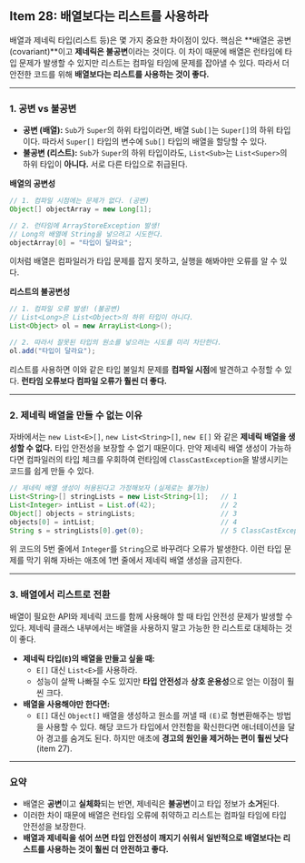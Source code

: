 ## Item 28: 배열보다는 리스트를 사용하라

배열과 제네릭 타입(리스트 등)은 몇 가지 중요한 차이점이 있다. 핵심은 **배열은 공변(covariant)**이고 **제네릭은 불공변**이라는 것이다. 이 차이 때문에 배열은 런타임에 타입 문제가 발생할 수 있지만 리스트는 컴파일 타임에 문제를 잡아낼 수 있다. 따라서 더 안전한 코드를 위해 **배열보다는 리스트를 사용하는 것이 좋다.**

---

### 1. 공변 vs 불공변

- **공변 (배열):** `Sub`가 `Super`의 하위 타입이라면, 배열 `Sub[]`는 `Super[]`의 하위 타입이다. 따라서 `Super[]` 타입의 변수에 `Sub[]` 타입의 배열을 할당할 수 있다.
- **불공변 (리스트):** `Sub`가 `Super`의 하위 타입이라도, `List<Sub>`는 `List<Super>`의 하위 타입이 **아니다.** 서로 다른 타입으로 취급된다.

**배열의 공변성**

```java
// 1. 컴파일 시점에는 문제가 없다. (공변)
Object[] objectArray = new Long[1];

// 2. 런타임에 ArrayStoreException 발생!
// Long의 배열에 String을 넣으려고 시도한다.
objectArray[0] = "타입이 달라요";
```

이처럼 배열은 컴파일러가 타입 문제를 잡지 못하고, 실행을 해봐야만 오류를 알 수 있다.

**리스트의 불공변성**

```java
// 1. 컴파일 오류 발생! (불공변)
// List<Long>은 List<Object>의 하위 타입이 아니다.
List<Object> ol = new ArrayList<Long>();

// 2. 따라서 잘못된 타입의 원소를 넣으려는 시도를 미리 차단한다.
ol.add("타입이 달라요");
```

리스트를 사용하면 이와 같은 타입 불일치 문제를 **컴파일 시점**에 발견하고 수정할 수 있다. **런타임 오류보다 컴파일 오류가 훨씬 더 좋다.**

---

### 2. 제네릭 배열을 만들 수 없는 이유

자바에서는 `new List<E>[]`, `new List<String>[]`, `new E[]` 와 같은 **제네릭 배열을 생성할 수 없다.** 타입 안전성을 보장할 수 없기 때문이다. 만약 제네릭 배열 생성이 가능하다면 컴파일러의 타입 체크를 우회하여 런타임에 `ClassCastException`을 발생시키는 코드를 쉽게 만들 수 있다.

```java
// 제네릭 배열 생성이 허용된다고 가정해보자 (실제로는 불가능)
List<String>[] stringLists = new List<String>[1];   // 1
List<Integer> intList = List.of(42);                // 2
Object[] objects = stringLists;                     // 3
objects[0] = intList;                               // 4
String s = stringLists[0].get(0);                   // 5 ClassCastException 발생!
```

위 코드의 5번 줄에서 `Integer`를 `String`으로 바꾸려다 오류가 발생한다. 이런 타입 문제를 막기 위해 자바는 애초에 1번 줄에서 제네릭 배열 생성을 금지한다.

---

### 3. 배열에서 리스트로 전환

배열이 필요한 API와 제네릭 코드를 함께 사용해야 할 때 타입 안전성 문제가 발생할 수 있다. 제네릭 클래스 내부에서는 배열을 사용하지 말고 가능한 한 리스트로 대체하는 것이 좋다.

- **제네릭 타입(`E`)의 배열을 만들고 싶을 때:**
    - `E[]` 대신 `List<E>`를 사용하라.
    - 성능이 살짝 나빠질 수도 있지만 **타입 안전성**과 **상호 운용성**으로 얻는 이점이 훨씬 크다.
- **배열을 사용해야만 한다면:**
    - `E[]` 대신 `Object[]` 배열을 생성하고 원소를 꺼낼 때 `(E)`로 형변환해주는 방법을 사용할 수 있다. 해당 코드가 타입에서 안전함을 확신한다면 애너테이션을 달아 경고를 숨겨도 된다. 하지만 애초에 **경고의 원인을 제거하는 편이 훨씬 낫다**(item 27).

---

### 요약

- 배열은 **공변**이고 **실체화**되는 반면, 제네릭은 **불공변**이고 타입 정보가 **소거**된다.
- 이러한 차이 때문에 배열은 런타임 오류에 취약하고 리스트는 컴파일 타임에 타입 안전성을 보장한다.
- **배열과 제네릭을 섞어 쓰면 타입 안전성이 깨지기 쉬워서 일반적으로 배열보다는 리스트를 사용하는 것이 훨씬 더 안전하고 좋다.**
